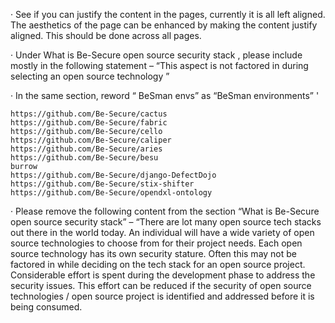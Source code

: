 ·         See if you can justify the content in the pages, currently it is all left aligned. The aesthetics of the page can be enhanced by making the content justify aligned. This should be done across all pages.

·         Under What is Be-Secure open source security stack , please include mostly in the following statement – “This aspect is not factored in during selecting an open source technology ”

·         In the same section, reword “ BeSman envs” as “BeSman environments”
'



	https://github.com/Be-Secure/cactus
	https://github.com/Be-Secure/fabric
	https://github.com/Be-Secure/cello
	https://github.com/Be-Secure/caliper
	https://github.com/Be-Secure/aries
	https://github.com/Be-Secure/besu
	burrow
	https://github.com/Be-Secure/django-DefectDojo
	https://github.com/Be-Secure/stix-shifter
	https://github.com/Be-Secure/opendxl-ontology
	
	













·         Please remove the following content from the section “What is Be-Secure open source security stack” – “There are lot many open source tech stacks out there in the world today. An individual will have a wide variety of open source technologies to choose from for their project needs. Each open source technology has its own security stature. Often this may not be factored in while deciding on the tech stack for an open source project. Considerable effort is spent during the development phase to address the security issues. This effort can be reduced if the security of open source technologies / open source project is identified and addressed before it is being consumed.
